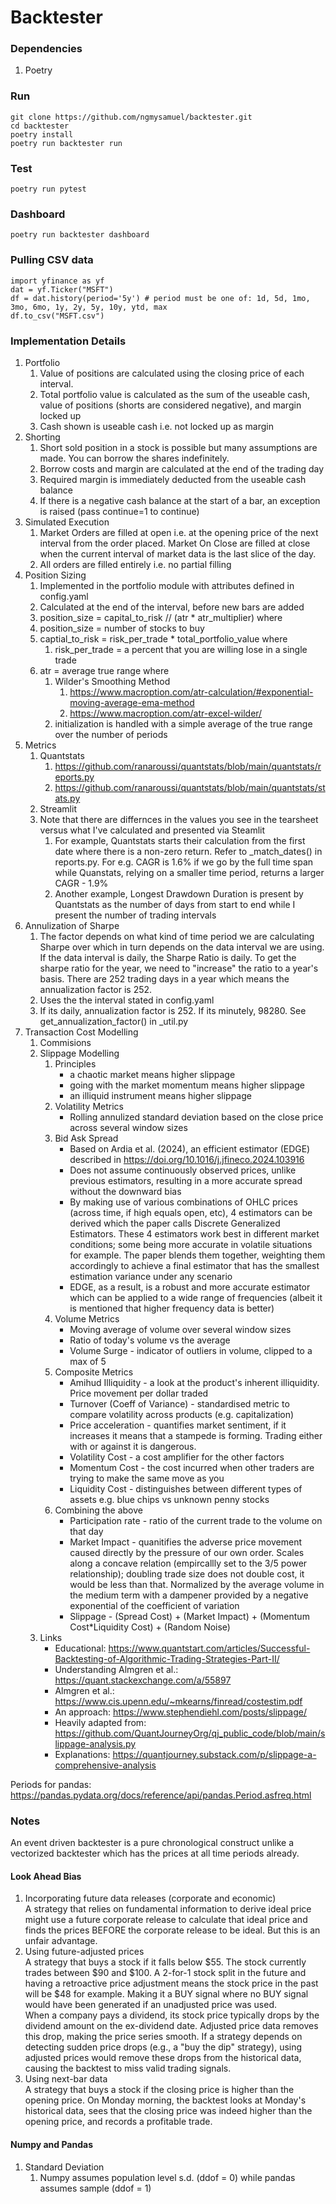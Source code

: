 # Backtester

### Dependencies
1. Poetry

### Run
```
git clone https://github.com/ngmysamuel/backtester.git
cd backtester
poetry install
poetry run backtester run
```

### Test
```
poetry run pytest
```

### Dashboard
```
poetry run backtester dashboard
```

### Pulling CSV data
```
import yfinance as yf
dat = yf.Ticker("MSFT")
df = dat.history(period='5y') # period must be one of: 1d, 5d, 1mo, 3mo, 6mo, 1y, 2y, 5y, 10y, ytd, max
df.to_csv("MSFT.csv")
```

### Implementation Details
1. Portfolio
    1. Value of positions are calculated using the closing price of each interval. 
    2. Total portfolio value is calculated as the sum of the useable cash, value of positions (shorts are considered negative), and margin locked up
    3. Cash shown is useable cash i.e. not locked up as margin
2. Shorting
    1. Short sold position in a stock is possible but many assumptions are made. You can borrow the shares indefinitely. 
    2. Borrow costs and margin are calculated at the end of the trading day
    3. Required margin is immediately deducted from the useable cash balance
    4. If there is a negative cash balance at the start of a bar, an exception is raised (pass continue=1 to continue)
3. Simulated Execution
    1. Market Orders are filled at open i.e. at the opening price of the next interval from the order placed. Market On Close are filled at close when the current interval of market data is the last slice of the day.
    2. All orders are filled entirely i.e. no partial filling
4. Position Sizing
    1. Implemented in the portfolio module with attributes defined in config.yaml
    2. Calculated at the end of the interval, before new bars are added
    3. position_size = capital_to_risk // (atr * atr_multiplier) where
    4. position_size = number of stocks to buy
    5. captial_to_risk = risk_per_trade * total_portfolio_value where
        1. risk_per_trade = a percent that you are willing lose in a single trade
    6. atr = average true range where
        1. Wilder's Smoothing Method
            1. https://www.macroption.com/atr-calculation/#exponential-moving-average-ema-method
            2. https://www.macroption.com/atr-excel-wilder/
        2. initialization is handled with a simple average of the true range over the number of periods
5. Metrics
    1. Quantstats
        1. https://github.com/ranaroussi/quantstats/blob/main/quantstats/reports.py
        2. https://github.com/ranaroussi/quantstats/blob/main/quantstats/stats.py
    2. Streamlit
    3. Note that there are differnces in the values you see in the tearsheet versus what I've calculated and presented via Steamlit
        1. For example, Quantstats starts their calculation from the first date where there is a non-zero return. Refer to _match_dates() in reports.py. For e.g. CAGR is 1.6% if we go by the full time span while Quanstats, relying on a smaller time period, returns a larger CAGR - 1.9%
        2. Another example, Longest Drawdown Duration is present by Quantstats as the number of days from start to end while I present the number of trading intervals
6. Annulization of Sharpe
    1. The factor depends on what kind of time period we are calculating Sharpe over which in turn depends on the data interval we are using. If the data interval is daily, the Sharpe Ratio is daily. To get the sharpe ratio for the year, we need to "increase" the ratio to a year's basis. There are 252 trading days in a year which means the annualization factor is 252.
    2. Uses the the interval stated in config.yaml
    3. If its daily, annualization factor is 252. If its minutely, 98280. See get_annualization_factor() in _util.py
7. Transaction Cost Modelling
    1. Commisions
    2. Slippage Modelling
        1. Principles
            - a chaotic market means higher slippage
            - going with the market momentum means higher slippage
            - an illiquid instrument means higher slippage
        1. Volatility Metrics
            - Rolling annulized standard deviation based on the close price across several window sizes
        2. Bid Ask Spread
            - Based on Ardia et al. (2024), an efficient estimator (EDGE) described in https://doi.org/10.1016/j.jfineco.2024.103916
            - Does not assume continuously observed prices, unlike previous estimators, resulting in a more accurate spread without the downward bias
            - By making use of various combinations of OHLC prices (across time, if high equals open, etc), 4 estimators can be derived which the paper calls Discrete Generalized Estimators. These 4 estimators work best in different market conditions; some being more accurate in volatile situations for example. The paper blends them together, weighting them accordingly to achieve a final estimator that has the smallest estimation variance under any scenario
            - EDGE, as a result, is a robust and more accurate estimator which can be applied to a wide range of frequencies (albeit it is mentioned that higher frequency data is better) 
        3. Volume Metrics
            - Moving average of volume over several window sizes 
            - Ratio of today's volume vs the average
            - Volume Surge - indicator of outliers in volume, clipped to a max of 5
        4. Composite Metrics
            - Amihud Illiquidity - a look at the product's inherent illiquidity. Price movement per dollar traded
            - Turnover (Coeff of Variance) - standardised metric to compare volatility across products (e.g. capitalization)
            - Price acceleration - quantifies market sentiment, if it increases it means that a stampede is forming. Trading either with or against it is dangerous. 
            - Volatility Cost - a cost amplifier for the other factors
            - Momentum Cost - the cost incurred when other traders are trying to make the same move as you 
            - Liquidity Cost - distinguishes between different types of assets e.g. blue chips vs unknown penny stocks
        5. Combining the above
            - Participation rate - ratio of the current trade to the volume on that day
            - Market Impact - quanitifies the adverse price movement caused directly by the pressure of our own order. Scales along a concave relation (empircallly set to the 3/5 power relationship); doubling trade size does not double cost, it would be less than that. Normalized by the average volume in the medium term with a dampener provided by a negative exponential of the coefficient of variation
            - Slippage - (Spread Cost) + (Market Impact) + (Momentum Cost*Liquidity Cost) + (Random Noise)
    3. Links
        - Educational: https://www.quantstart.com/articles/Successful-Backtesting-of-Algorithmic-Trading-Strategies-Part-II/
        - Understanding Almgren et al.: https://quant.stackexchange.com/a/55897
        - Almgren et al.: https://www.cis.upenn.edu/~mkearns/finread/costestim.pdf
        - An approach: https://www.stephendiehl.com/posts/slippage/
        - Heavily adapted from: https://github.com/QuantJourneyOrg/qj_public_code/blob/main/slippage-analysis.py
        - Explanations: https://quantjourney.substack.com/p/slippage-a-comprehensive-analysis

Periods for pandas: https://pandas.pydata.org/docs/reference/api/pandas.Period.asfreq.html

### Notes

An event driven backtester is a pure chronological construct unlike a vectorized backtester which has the prices at all time periods already.

#### Look Ahead Bias 
1. Incorporating future data releases (corporate and economic)  
A strategy that relies on fundamental information to derive ideal price might use a future corporate release to calculate that ideal price and finds the prices BEFORE the corporate release to be ideal. But this is an unfair advantage.
2. Using future-adjusted prices  
A strategy that buys a stock if it falls below $55. The stock currently trades between $90 and $100. A 2-for-1 stock split in the future and having a retroactive price adjustment means the stock price in the past will be $48 for example. Making it a BUY signal where no BUY signal would have been generated if an unadjusted price was used.  
When a company pays a dividend, its stock price typically drops by the dividend amount on the ex-dividend date. Adjusted price data removes this drop, making the price series smooth. 
If a strategy depends on detecting sudden price drops (e.g., a "buy the dip" strategy), using adjusted prices would remove these drops from the historical data, causing the backtest to miss valid trading signals. 
3. Using next-bar data  
A strategy that buys a stock if the closing price is higher than the opening price. On Monday morning, the backtest looks at Monday's historical data, sees that the closing price was indeed higher than the opening price, and records a profitable trade. 

#### Numpy and Pandas
1. Standard Deviation
    1. Numpy assumes population level s.d. (ddof = 0) while pandas assumes sample (ddof = 1)